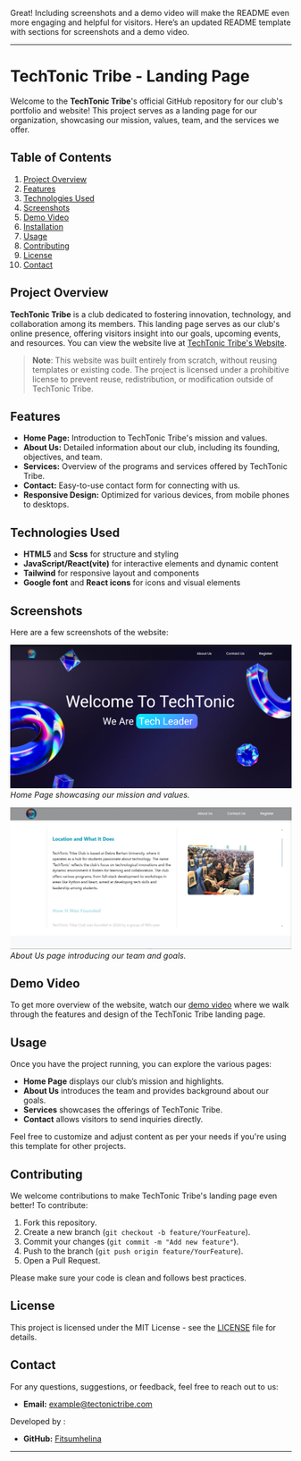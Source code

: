 Great! Including screenshots and a demo video will make the README even more engaging and helpful for visitors. Here’s an updated README template with sections for screenshots and a demo video.

---

# TechTonic Tribe - Landing Page

Welcome to the **TechTonic Tribe**'s official GitHub repository for our club's portfolio and website! This project serves as a landing page for our organization, showcasing our mission, values, team, and the services we offer.

## Table of Contents
1. [Project Overview](#project-overview)
2. [Features](#features)
3. [Technologies Used](#technologies-used)
4. [Screenshots](#screenshots)
5. [Demo Video](#demo-video)
6. [Installation](#installation)
7. [Usage](#usage)
8. [Contributing](#contributing)
9. [License](#license)
10. [Contact](#contact)

## Project Overview

**TechTonic Tribe** is a club dedicated to fostering innovation, technology, and collaboration among its members. This landing page serves as our club's online presence, offering visitors insight into our goals, upcoming events, and resources. You can view the website live at [TechTonic Tribe's Website](https://techtonictribe.netlify.app/).
> **Note**: This website was built entirely from scratch, without reusing templates or existing code. The project is licensed under a prohibitive license to prevent reuse, redistribution, or modification outside of TechTonic Tribe.

## Features

- **Home Page:** Introduction to TechTonic Tribe's mission and values.
- **About Us:** Detailed information about our club, including its founding, objectives, and team.
- **Services:** Overview of the programs and services offered by TechTonic Tribe.
- **Contact:** Easy-to-use contact form for connecting with us.
- **Responsive Design:** Optimized for various devices, from mobile phones to desktops.

## Technologies Used

- **HTML5** and **Scss** for structure and styling
- **JavaScript/React(vite)** for interactive elements and dynamic content
- **Tailwind**  for responsive layout and components
- **Google font** and **React icons** for icons and visual elements

## Screenshots

Here are a few screenshots of the website:

![Home Page](./public/assets/Screenshot2.png)
*Home Page showcasing our mission and values.*

![About Us](./public/assets/Screenshot1.png)
*About Us page introducing our team and goals.*

## Demo Video

To get more  overview of the website, watch our [demo video](./public/assets/demo.mp4) where we walk through the features and design of the TechTonic Tribe landing page.

## Usage

Once you have the project running, you can explore the various pages:

- **Home Page** displays our club’s mission and highlights.
- **About Us** introduces the team and provides background about our goals.
- **Services** showcases the offerings of TechTonic Tribe.
- **Contact** allows visitors to send inquiries directly.

Feel free to customize and adjust content as per your needs if you're using this template for other projects.

## Contributing

We welcome contributions to make TechTonic Tribe's landing page even better! To contribute:

1. Fork this repository.
2. Create a new branch (`git checkout -b feature/YourFeature`).
3. Commit your changes (`git commit -m "Add new feature"`).
4. Push to the branch (`git push origin feature/YourFeature`).
5. Open a Pull Request.

Please make sure your code is clean and follows best practices.

## License

This project is licensed under the MIT License - see the [LICENSE](LICENSE) file for details.

## Contact

For any questions, suggestions, or feedback, feel free to reach out to us:

- **Email:** [example@tectonictribe.com](mailto:example@tectonictribe.com)

Developed by :

- **GitHub:** [Fitsumhelina](https://github.com/Fitsumhelina)

---

